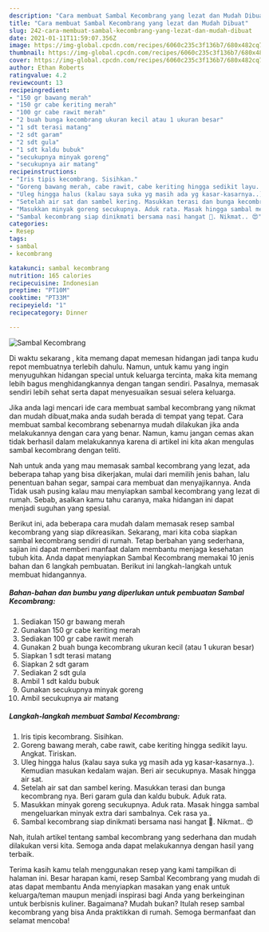 ```yaml
---
description: "Cara membuat Sambal Kecombrang yang lezat dan Mudah Dibuat"
title: "Cara membuat Sambal Kecombrang yang lezat dan Mudah Dibuat"
slug: 242-cara-membuat-sambal-kecombrang-yang-lezat-dan-mudah-dibuat
date: 2021-01-11T11:59:07.356Z
image: https://img-global.cpcdn.com/recipes/6060c235c3f136b7/680x482cq70/sambal-kecombrang-foto-resep-utama.jpg
thumbnail: https://img-global.cpcdn.com/recipes/6060c235c3f136b7/680x482cq70/sambal-kecombrang-foto-resep-utama.jpg
cover: https://img-global.cpcdn.com/recipes/6060c235c3f136b7/680x482cq70/sambal-kecombrang-foto-resep-utama.jpg
author: Ethan Roberts
ratingvalue: 4.2
reviewcount: 13
recipeingredient:
- "150 gr bawang merah"
- "150 gr cabe keriting merah"
- "100 gr cabe rawit merah"
- "2 buah bunga kecombrang ukuran kecil atau 1 ukuran besar"
- "1 sdt terasi matang"
- "2 sdt garam"
- "2 sdt gula"
- "1 sdt kaldu bubuk"
- "secukupnya minyak goreng"
- "secukupnya air matang"
recipeinstructions:
- "Iris tipis kecombrang. Sisihkan."
- "Goreng bawang merah, cabe rawit, cabe keriting hingga sedikit layu. Angkat. Tiriskan."
- "Uleg hingga halus (kalau saya suka yg masih ada yg kasar-kasarnya..). Kemudian masukan kedalam wajan. Beri air secukupnya. Masak hingga air sat."
- "Setelah air sat dan sambel kering. Masukkan terasi dan bunga kecombrang nya. Beri garam gula dan kaldu bubuk. Aduk rata."
- "Masukkan minyak goreng secukupnya. Aduk rata. Masak hingga sambal mengeluarkan minyak extra dari sambalnya. Cek rasa ya.."
- "Sambal kecombrang siap dinikmati bersama nasi hangat 🍚. Nikmat.. 😍"
categories:
- Resep
tags:
- sambal
- kecombrang

katakunci: sambal kecombrang 
nutrition: 165 calories
recipecuisine: Indonesian
preptime: "PT10M"
cooktime: "PT33M"
recipeyield: "1"
recipecategory: Dinner

---
```



![Sambal Kecombrang](https://img-global.cpcdn.com/recipes/6060c235c3f136b7/680x482cq70/sambal-kecombrang-foto-resep-utama.jpg)

Di waktu  sekarang , kita memang dapat memesan hidangan jadi tanpa kudu repot membuatnya terlebih dahulu. Namun, untuk kamu yang ingin menyuguhkan hidangan special untuk keluarga tercinta, maka kita memang lebih bagus menghidangkannya dengan tangan sendiri. Pasalnya, memasak sendiri lebih sehat serta dapat menyesuaikan sesuai selera keluarga.

Jika anda lagi mencari ide cara membuat sambal kecombrang yang nikmat dan mudah dibuat,maka anda sudah berada di tempat yang tepat. Cara membuat sambal kecombrang  sebenarnya mudah dilakukan jika anda melakukannya dengan cara yang benar. Namun, kamu jangan cemas akan tidak berhasil dalam melakukannya 
karena di artikel ini kita akan mengulas sambal kecombrang dengan teliti.  



Nah untuk anda yang mau memasak sambal kecombrang yang lezat, ada beberapa tahap yang bisa dikerjakan, mulai dari memilih jenis bahan, lalu penentuan bahan segar, sampai cara membuat dan menyajikannya. Anda Tidak usah pusing kalau mau menyiapkan sambal kecombrang yang lezat di rumah. Sebab, asalkan kamu  tahu caranya, maka hidangan ini dapat menjadi suguhan yang spesial.

Berikut ini, ada beberapa cara mudah dalam memasak resep sambal kecombrang yang siap dikreasikan. Sekarang, mari kita coba siapkan sambal kecombrang sendiri di rumah. Tetap berbahan yang sederhana, sajian ini dapat memberi manfaat dalam membantu menjaga kesehatan tubuh kita. Anda dapat menyiapkan Sambal Kecombrang memakai 10 jenis bahan dan 6 langkah pembuatan. Berikut ini langkah-langkah untuk membuat hidangannya.

<!--inarticleads1-->

##### Bahan-bahan dan bumbu yang diperlukan untuk pembuatan Sambal Kecombrang:

1. Sediakan 150 gr bawang merah
1. Gunakan 150 gr cabe keriting merah
1. Sediakan 100 gr cabe rawit merah
1. Gunakan 2 buah bunga kecombrang ukuran kecil (atau 1 ukuran besar)
1. Siapkan 1 sdt terasi matang
1. Siapkan 2 sdt garam
1. Sediakan 2 sdt gula
1. Ambil 1 sdt kaldu bubuk
1. Gunakan secukupnya minyak goreng
1. Ambil secukupnya air matang




<!--inarticleads2-->

##### Langkah-langkah membuat Sambal Kecombrang:

1. Iris tipis kecombrang. Sisihkan.
1. Goreng bawang merah, cabe rawit, cabe keriting hingga sedikit layu. Angkat. Tiriskan.
1. Uleg hingga halus (kalau saya suka yg masih ada yg kasar-kasarnya..). Kemudian masukan kedalam wajan. Beri air secukupnya. Masak hingga air sat.
1. Setelah air sat dan sambel kering. Masukkan terasi dan bunga kecombrang nya. Beri garam gula dan kaldu bubuk. Aduk rata.
1. Masukkan minyak goreng secukupnya. Aduk rata. Masak hingga sambal mengeluarkan minyak extra dari sambalnya. Cek rasa ya..
1. Sambal kecombrang siap dinikmati bersama nasi hangat 🍚. Nikmat.. 😍




Nah, itulah artikel tentang  sambal kecombrang  yang sederhana dan mudah dilakukan versi kita. Semoga anda dapat melakukannya dengan hasil yang terbaik. 

Terima kasih kamu telah menggunakan resep yang kami tampilkan di halaman ini. Besar harapan kami, resep  Sambal Kecombrang yang mudah di atas dapat membantu Anda menyiapkan masakan yang enak untuk keluarga/teman maupun menjadi inspirasi bagi Anda yang berkeinginan untuk berbisnis kuliner. Bagaimana? Mudah bukan? Itulah resep sambal kecombrang yang bisa Anda praktikkan di rumah. Semoga bermanfaat dan selamat mencoba!

